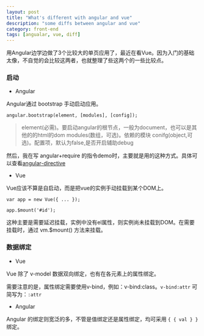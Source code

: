 ```yaml
---
layout: post
title: "What's different with angular and vue"
description: "some diffs between angular and vue"
category: front-end
tags: [angualar, vue, diff]
---
```


用Angular边学边做了3个比较大的单页应用了，最近在看Vue。因为入门的基础太像，不自觉的会比较这两者，也就整理了些这两个的一些比较点。

### 启动

- Angular

Angular通过 bootstrap 手动启动应用。

`angular.bootstrap(element, [modules], [config]);`

> element(必需)。要启动angular的根节点，一般为document，也可以是其他的的html的dom
  modules(数组，可选)。依赖的模块
  conifg(object,可选)。配置项，默认为false,是否开启辅助debug

然后，我在写 angular+require 的指令demo时，主要就是用的这种方式。具体可以查看[angular-directive](https://github.com/ayfickle/angular-directive/blob/master/app/script/main.js)

- Vue

Vue应该不算是自启动，而是把vue的实例手动挂载到某个DOM上。

`var app = new Vue({ ... });`

`app.$mount('#id');`

这种主要是需要延迟挂载，实例中没有el属性，则实例尚未挂载到DOM。在需要挂载时，通过 vm.$mount() 方法来挂载。

### 数据绑定

- Vue

Vue 除了 v-model 数据双向绑定，也有在各元素上的属性绑定。

需要注意的是，属性绑定需要使用v-bind，例如：v-bind:class。`v-bind:attr` 可简写为：`:attr`

- Angular

Angular 的绑定则宽泛的多，不管是值绑定还是属性绑定，均可采用 `{ { val } }` 绑定。